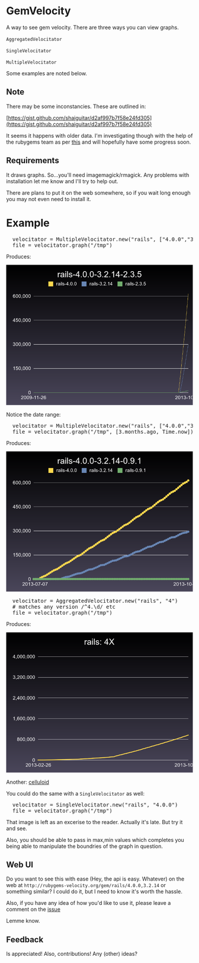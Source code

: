 # GemVelocity

A way to see gem velocity. There are three ways you can view graphs. 

`AggregatedVelocitator`

`SingleVelocitator`

`MultipleVelocitator`

Some examples are noted below.

## Note

There may be some inconstancies. These are outlined in:

[https://gist.github.com/shaiguitar/d2af997b7f58e24fd305](https://gist.github.com/shaiguitar/d2af997b7f58e24fd305)

It seems it happens with older data. I'm investigating though with the help of the rubygems team as per [this](https://github.com/rubygems/rubygems.org/pull/606) and will hopefully have some progress soon.

## Requirements

It draws graphs. So...you'll need imagemagick/rmagick. Any problems with installation let me know and I'll try to help out.

There are plans to put it on the web somewhere, so if you wait long enough you may not even need to install it.

# Example

<pre>
  velocitator = MultipleVelocitator.new("rails", ["4.0.0","3.2.14","2.3.5"])
  file = velocitator.graph("/tmp")
</pre>

Produces:

![here](examples/rails-4.0.0-3.2.14-2.3.5.png)

Notice the date range:

<pre>
  velocitator = MultipleVelocitator.new("rails", ["4.0.0","3.2.14","0.9.1"])
  file = velocitator.graph("/tmp", [3.months.ago, Time.now])
</pre>

Produces:

![here](examples/rails-4.0.0-3.2.14-0.9.1.png)

<pre>
  velocitator = AggregatedVelocitator.new("rails", "4")
  # matches any version /^4.\d/ etc
  file = velocitator.graph("/tmp")
</pre>

Produces:

![here](examples/rails-4.0.1.rc1-4.0.0-4.0.0.rc2-4.0.0.rc1-4.0.0.beta1.png)

Another: [celluloid](https://gist.github.com/shaiguitar/7e6d95971c5254fa3665)

You could do the same with a `SingleVelocitator` as well: 

<pre>
  velocitator = SingleVelocitator.new("rails", "4.0.0")
  file = velocitator.graph("/tmp")
</pre>

That image is left as an excerise to the reader. Actually it's late. But try it and see.

Also, you should be able to pass in max,min values which completes you being able to manipulate the boundries of the graph in question.

## Web UI

Do you want to see this with ease (Hey, the api is easy. Whatever) on the web at `http://rubygems-velocity.org/gem/rails/4.0.0,3.2.14` or something similar? I could do it, but I need to know it's worth the hassle.

Also, if you have any idea of how you'd like to use it, please leave a comment on the [issue](https://github.com/shaiguitar/gem_velocities/issues/3)

Lemme know.

## Feedback

Is appreciated! Also, contributions! Any (other) ideas?
